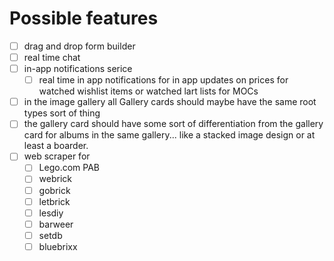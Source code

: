 # Possible features


- [ ] drag and drop form builder
- [ ] real time chat
- [ ] in-app notifications serice
  - [ ] real time in app notifications for in app updates on prices for watched wishlist items or watched lart lists for MOCs
- [ ] in the image gallery all Gallery cards should maybe have the same root types <T extens K> sort of thing
- [ ] the gallery card should have some sort of differentiation from the gallery card for albums in the same gallery... like a stacked image design or at least a boarder.
- [ ] web scraper for 
  - [ ] Lego.com PAB
  - [ ] webrick
  - [ ] gobrick
  - [ ] letbrick
  - [ ] lesdiy
  - [ ] barweer
  - [ ] setdb
  - [ ] bluebrixx
